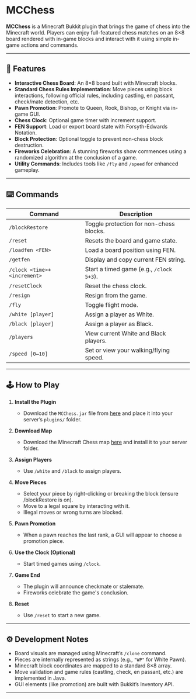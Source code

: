# MCChess

**MCChess** is a Minecraft Bukkit plugin that brings the game of chess into the Minecraft world. Players can enjoy full-featured chess matches on an 8×8 board rendered with in-game blocks and interact with it using simple in-game actions and commands.

---

## 🧱 Features

- **Interactive Chess Board**: An 8×8 board built with Minecraft blocks.
- **Standard Chess Rules Implementation**: Move pieces using block interactions, following official rules, including castling, en passant, check/mate detection, etc.
- **Pawn Promotion**: Promote to Queen, Rook, Bishop, or Knight via in-game GUI.
- **Chess Clock**: Optional game timer with increment support.
- **FEN Support**: Load or export board state with Forsyth-Edwards Notation.
- **Block Protection**: Optional toggle to prevent non-chess block destruction.
- **Fireworks Celebration**: A stunning fireworks show commences using a randomized algorithm at the conclusion of a game.
- **Utility Commands**: Includes tools like `/fly` and `/speed` for enhanced gameplay.

---

## ⌨️ Commands

| Command | Description |
|--------|-------------|
| `/blockRestore` | Toggle protection for non-chess blocks. |
| `/reset` | Resets the board and game state. |
| `/loadfen <FEN>` | Load a board position using FEN. |
| `/getfen` | Display and copy current FEN string. |
| `/clock <time>+<increment>` | Start a timed game (e.g., `/clock 5+3`). |
| `/resetClock` | Reset the chess clock. |
| `/resign` | Resign from the game. |
| `/fly` | Toggle flight mode. |
| `/white [player]` | Assign a player as White. |
| `/black [player]` | Assign a player as Black. |
| `/players` | View current White and Black players. |
| `/speed [0–10]` | Set or view your walking/flying speed. |

---

## 🕹️ How to Play

1. **Install the Plugin**
   - Download the `MCChess.jar` file from [here](https://www.spigotmc.org/resources/minecraft-chess.111884/) and place it into your server’s `plugins/` folder.
 
2. **Download Map**
   - Download the Minecraft Chess map [here](https://www.mediafire.com/file/rzosyep50bmcsmw/MCChess.zip/file) and install it to your server folder.
  
3. **Assign Players**
   - Use `/white` and `/black` to assign players.

4. **Move Pieces**
   - Select your piece by right-clicking or breaking the block (ensure /blockRestore is on).
   - Move to a legal square by interacting with it.
   - Illegal moves or wrong turns are blocked.

5. **Pawn Promotion**
   - When a pawn reaches the last rank, a GUI will appear to choose a promotion piece.

6. **Use the Clock (Optional)**
   - Start timed games using `/clock`.

7. **Game End**
   - The plugin will announce checkmate or stalemate.
   - Fireworks celebrate the game's conclusion.

8. **Reset**
   - Use `/reset` to start a new game.

---

## ⚙️ Development Notes

- Board visuals are managed using Minecraft’s `/clone` command.
- Pieces are internally represented as strings (e.g., `"WP"` for White Pawn).
- Minecraft block coordinates are mapped to a standard 8×8 array.
- Move validation and game rules (castling, check, en passant, etc.) are implemented in Java.
- GUI elements (like promotion) are built with Bukkit’s Inventory API.

---
